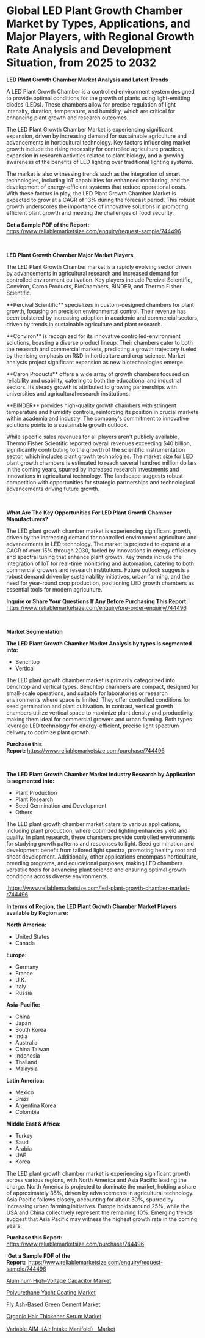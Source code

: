 <p><h1>Global LED Plant Growth Chamber Market by Types, Applications, and Major Players, with Regional Growth Rate Analysis and Development Situation, from 2025 to 2032</h1></p><p><strong>LED Plant Growth Chamber Market Analysis and Latest Trends</strong></p>
<p><p>A LED Plant Growth Chamber is a controlled environment system designed to provide optimal conditions for the growth of plants using light-emitting diodes (LEDs). These chambers allow for precise regulation of light intensity, duration, temperature, and humidity, which are critical for enhancing plant growth and research outcomes. </p><p>The LED Plant Growth Chamber Market is experiencing significant expansion, driven by increasing demand for sustainable agriculture and advancements in horticultural technology. Key factors influencing market growth include the rising necessity for controlled agriculture practices, expansion in research activities related to plant biology, and a growing awareness of the benefits of LED lighting over traditional lighting systems.</p><p>The market is also witnessing trends such as the integration of smart technologies, including IoT capabilities for enhanced monitoring, and the development of energy-efficient systems that reduce operational costs. With these factors in play, the LED Plant Growth Chamber Market is expected to grow at a CAGR of 13% during the forecast period. This robust growth underscores the importance of innovative solutions in promoting efficient plant growth and meeting the challenges of food security.</p></p>
<p><strong>Get a Sample PDF of the Report:&nbsp;</strong> <a href="https://www.reliablemarketsize.com/enquiry/request-sample/744496?utm_campaign=1999&utm_medium=2&utm_source=Github&utm_content=ia&utm_term=29032025&utm_id=led-plant-growth-chamber">https://www.reliablemarketsize.com/enquiry/request-sample/744496</a></p>
<p>&nbsp;</p>
<p><strong>LED Plant Growth Chamber Major Market Players</strong></p>
<p><p>The LED Plant Growth Chamber market is a rapidly evolving sector driven by advancements in agricultural research and increased demand for controlled environment cultivation. Key players include Percival Scientific, Conviron, Caron Products, BioChambers, BINDER, and Thermo Fisher Scientific.</p><p>**Percival Scientific** specializes in custom-designed chambers for plant growth, focusing on precision environmental control. Their revenue has been bolstered by increasing adoption in academic and commercial sectors, driven by trends in sustainable agriculture and plant research.</p><p>**Conviron** is recognized for its innovative controlled-environment solutions, boasting a diverse product lineup. Their chambers cater to both the research and commercial markets, predicting a growth trajectory fueled by the rising emphasis on R&D in horticulture and crop science. Market analysts project significant expansion as new biotechnologies emerge.</p><p>**Caron Products** offers a wide array of growth chambers focused on reliability and usability, catering to both the educational and industrial sectors. Its steady growth is attributed to growing partnerships with universities and agricultural research institutions.</p><p>**BINDER** provides high-quality growth chambers with stringent temperature and humidity controls, reinforcing its position in crucial markets within academia and industry. The company's commitment to innovative solutions points to a sustainable growth outlook.</p><p>While specific sales revenues for all players aren't publicly available, Thermo Fisher Scientific reported overall revenues exceeding $40 billion, significantly contributing to the growth of the scientific instrumentation sector, which includes plant growth technologies. The market size for LED plant growth chambers is estimated to reach several hundred million dollars in the coming years, spurred by increased research investments and innovations in agricultural technology. The landscape suggests robust competition with opportunities for strategic partnerships and technological advancements driving future growth.</p></p>
<p>&nbsp;</p>
<p><strong>What Are The Key Opportunities For LED Plant Growth Chamber Manufacturers?</strong></p>
<p><p>The LED plant growth chamber market is experiencing significant growth, driven by the increasing demand for controlled environment agriculture and advancements in LED technology. The market is projected to expand at a CAGR of over 15% through 2030, fueled by innovations in energy efficiency and spectral tuning that enhance plant growth. Key trends include the integration of IoT for real-time monitoring and automation, catering to both commercial growers and research institutions. Future outlook suggests a robust demand driven by sustainability initiatives, urban farming, and the need for year-round crop production, positioning LED growth chambers as essential tools for modern agriculture.</p></p>
<p><strong>Inquire or Share Your Questions If Any Before Purchasing This Report:</strong> <a href="https://www.reliablemarketsize.com/enquiry/pre-order-enquiry/744496?utm_campaign=1999&utm_medium=2&utm_source=Github&utm_content=ia&utm_term=29032025&utm_id=led-plant-growth-chamber">https://www.reliablemarketsize.com/enquiry/pre-order-enquiry/744496</a></p>
<p>&nbsp;</p>
<p><strong>Market Segmentation</strong></p>
<p><strong>The LED Plant Growth Chamber Market Analysis by types is segmented into:</strong></p>
<p><ul><li>Benchtop</li><li>Vertical</li></ul></p>
<p><p>The LED plant growth chamber market is primarily categorized into benchtop and vertical types. Benchtop chambers are compact, designed for small-scale operations, and suitable for laboratories or research environments where space is limited. They offer controlled conditions for seed germination and plant cultivation. In contrast, vertical growth chambers utilize vertical space to maximize plant density and productivity, making them ideal for commercial growers and urban farming. Both types leverage LED technology for energy-efficient, precise light spectrum delivery to optimize plant growth.</p></p>
<p><strong>Purchase this Report:&nbsp;</strong><a href="https://www.reliablemarketsize.com/purchase/744496?utm_campaign=1999&utm_medium=2&utm_source=Github&utm_content=ia&utm_term=29032025&utm_id=led-plant-growth-chamber">https://www.reliablemarketsize.com/purchase/744496</a></p>
<p>&nbsp;</p>
<p><strong>The LED Plant Growth Chamber Market Industry Research by Application is segmented into:</strong></p>
<p><ul><li>Plant Production</li><li>Plant Research</li><li>Seed Germination and Development</li><li>Others</li></ul></p>
<p><p>The LED plant growth chamber market caters to various applications, including plant production, where optimized lighting enhances yield and quality. In plant research, these chambers provide controlled environments for studying growth patterns and responses to light. Seed germination and development benefit from tailored light spectra, promoting healthy root and shoot development. Additionally, other applications encompass horticulture, breeding programs, and educational purposes, making LED chambers versatile tools for advancing plant science and ensuring optimal growth conditions across diverse environments.</p></p>
<p><a href="https://www.reliablemarketsize.com/led-plant-growth-chamber-market-r744496?utm_campaign=1999&utm_medium=2&utm_source=Github&utm_content=ia&utm_term=29032025&utm_id=led-plant-growth-chamber">&nbsp;https://www.reliablemarketsize.com/led-plant-growth-chamber-market-r744496</a></p>
<p><strong>In terms of Region, the LED Plant Growth Chamber Market Players available by Region are:</strong></p>
<p>
    <p> <strong> North America: </strong>
        <ul>
            <li>United States</li>
            <li>Canada</li>
        </ul>
        </p> 
    <p> <strong> Europe: </strong>
        <ul>
            <li>Germany</li>
            <li>France</li>
            <li>U.K.</li>
            <li>Italy</li>
            <li>Russia</li>
        </ul>
        </p> 
    <p> <strong> Asia-Pacific: </strong>
        <ul>
            <li>China</li>
            <li>Japan</li>
            <li>South Korea</li>
            <li>India</li>
            <li>Australia</li>
            <li>China Taiwan</li>
            <li>Indonesia</li>
            <li>Thailand</li>
            <li>Malaysia</li>
        </ul>
        </p> 
    <p> <strong> Latin America: </strong>
        <ul>
            <li>Mexico</li>
            <li>Brazil</li>
            <li>Argentina Korea</li>
            <li>Colombia</li>
        </ul>
        </p> 
    <p> <strong> Middle East & Africa: </strong>
        <ul>
            <li>Turkey</li>
            <li>Saudi</li>
            <li>Arabia</li>
            <li>UAE</li>
            <li>Korea</li>
        </ul>
    </p>
    </p>
<p><p>The LED plant growth chamber market is experiencing significant growth across various regions, with North America and Asia Pacific leading the charge. North America is projected to dominate the market, holding a share of approximately 35%, driven by advancements in agricultural technology. Asia Pacific follows closely, accounting for about 30%, spurred by increasing urban farming initiatives. Europe holds around 25%, while the USA and China collectively represent the remaining 10%. Emerging trends suggest that Asia Pacific may witness the highest growth rate in the coming years.</p></p>
<p><strong>Purchase this Report: </strong><a href="https://www.reliablemarketsize.com/purchase/744496?utm_campaign=1999&utm_medium=2&utm_source=Github&utm_content=ia&utm_term=29032025&utm_id=led-plant-growth-chamber">https://www.reliablemarketsize.com/purchase/744496</a></p>
<p>&nbsp;<strong>Get a Sample PDF of the Report:&nbsp;&nbsp;</strong><a href="https://www.reliablemarketsize.com/enquiry/request-sample/744496?utm_campaign=1999&utm_medium=2&utm_source=Github&utm_content=ia&utm_term=29032025&utm_id=led-plant-growth-chamber">https://www.reliablemarketsize.com/enquiry/request-sample/744496</a></p>
<p><strong></strong></p>
<p><p><a href="https://github.com/roffefaith6l/Market-Research-Report-List-1/blob/main/aluminum-high-voltage-capacitor-market.md?utm_campaign=1999&utm_medium=2&utm_source=Github&utm_content=ia&utm_term=29032025&utm_id=led-plant-growth-chamber">Aluminum High-Voltage Capacitor Market</a></p><p><a href="https://github.com/irisadoranrx/Market-Research-Report-List-1/blob/main/polyurethane-yacht-coating-market.md?utm_campaign=1999&utm_medium=2&utm_source=Github&utm_content=ia&utm_term=29032025&utm_id=led-plant-growth-chamber">Polyurethane Yacht Coating Market</a></p><p><a href="https://github.com/semenbobbaxu/Market-Research-Report-List-1/blob/main/fly-ash-based-green-cement-market.md?utm_campaign=1999&utm_medium=2&utm_source=Github&utm_content=ia&utm_term=29032025&utm_id=led-plant-growth-chamber">Fly Ash-Based Green Cement Market</a></p><p><a href="https://github.com/milievkulov/Market-Research-Report-List-1/blob/main/organic-hair-thickener-serum-market.md?utm_campaign=1999&utm_medium=2&utm_source=Github&utm_content=ia&utm_term=29032025&utm_id=led-plant-growth-chamber">Organic Hair Thickener Serum Market</a></p><p><a href="https://github.com/erkidrhoy/Market-Research-Report-List-1/blob/main/variable-aimair-intake-manifold-market.md?utm_campaign=1999&utm_medium=2&utm_source=Github&utm_content=ia&utm_term=29032025&utm_id=led-plant-growth-chamber">Variable AIM（Air Intake Manifold） Market</a></p></p>